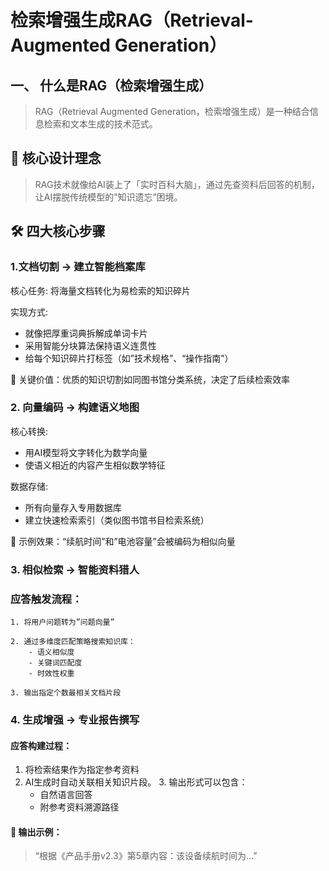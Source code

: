 # 检索增强生成RAG（Retrieval-Augmented Generation）

## 一、 什么是RAG（检索增强生成）
> RAG（Retrieval Augmented Generation，检索增强生成）是一种结合信息检索和文本生成的技术范式。

## 🌟 核心设计理念
> RAG技术就像给AI装上了「实时百科大脑」，通过先查资料后回答的机制，让AI摆脱传统模型的”知识遗忘”困境。

## 🛠️ 四大核心步骤
### 1.文档切割 → 建立智能档案库
   核心任务: 将海量文档转化为易检索的知识碎片

   实现方式:

   - 就像把厚重词典拆解成单词卡片
   - 采用智能分块算法保持语义连贯性
   - 给每个知识碎片打标签（如”技术规格”、“操作指南”）

   📌 关键价值：优质的知识切割如同图书馆分类系统，决定了后续检索效率

### 2. 向量编码 → 构建语义地图
   核心转换:

   - 用AI模型将文字转化为数学向量
   - 使语义相近的内容产生相似数学特征

   数据存储:

   - 所有向量存入专用数据库
   - 建立快速检索索引（类似图书馆书目检索系统）

   🎯 示例效果：“续航时间”和”电池容量”会被编码为相似向量

### 3. 相似检索 → 智能资料猎人

### 应答触发流程：
    1. 将用户问题转为”问题向量”

    2. 通过多维度匹配策略搜索知识库：
        - 语义相似度
        - 关键词匹配度
        - 时效性权重

    3. 输出指定个数最相关文档片段

### 4. 生成增强 → 专业报告撰写

#### 应答构建过程：

1. 将检索结果作为指定参考资料
2. AI生成时自动关联相关知识片段。
   3. 输出形式可以包含：
   - 自然语言回答
   - 附参考资料溯源路径
 
#### 📝 输出示例：

> “根据《产品手册v2.3》第5章内容：该设备续航时间为…”

